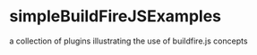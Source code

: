 # simpleBuildFireJSExamples
a collection of plugins illustrating the use of buildfire.js concepts  
